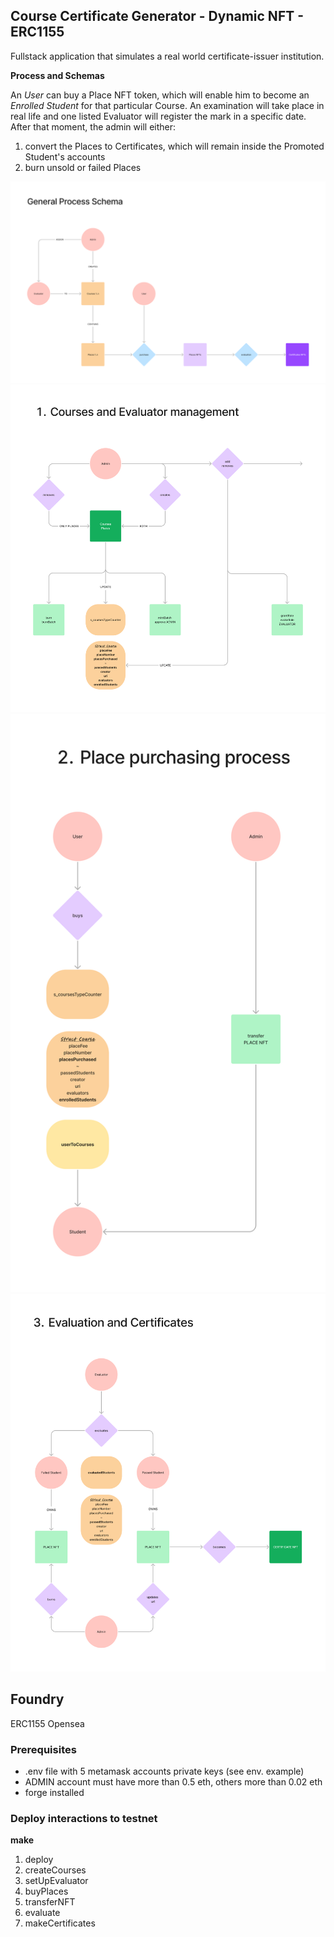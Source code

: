 ## Course Certificate Generator - Dynamic NFT - ERC1155

Fullstack application that simulates a real world certificate-issuer institution.

**Process and Schemas**

An _User_ can buy a Place NFT token, which will enable him to become an _Enrolled Student_ for that particular Course. An examination will take place in real life and one listed Evaluator will register the mark in a specific date.
After that moment, the admin will either:

1. convert the Places to Certificates, which will remain inside the Promoted Student's accounts
2. burn unsold or failed Places

![Timelapse](/img/general.png)
![Timelapse](/img/part_1.png)
![Timelapse](/img/part_2.png)
![Timelapse](/img/part_3.png)

## Foundry

ERC1155
Opensea

### Prerequisites

- .env file with 5 metamask accounts private keys (see env. example)
- ADMIN account must have more than 0.5 eth, others more than 0.02 eth
- forge installed

### Deploy interactions to testnet

**make**

1. deploy
2. createCourses
3. setUpEvaluator
4. buyPlaces
5. transferNFT
6. evaluate
7. makeCertificates
